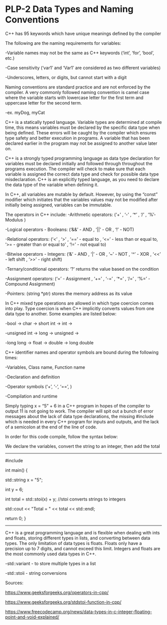 # PLP-2 Data Types and Naming Conventions

C++ has 95 keywords which have unique meanings defined by the compiler


The following are the naming requirements for variables:

-Variable names may not be the same as C++ keywords (‘int’, ‘for’, ‘bool’, etc.)

-Case sensitivity (‘var1’ and ‘Var1’ are considered as two different variables)

-Underscores, letters, or digits, but cannot start with a digit

Naming conventions are standard practice and are not enforced by the compiler. A very commonly followed naming convention is camel case where the variable starts with lowercase letter for the first term and uppercase letter for the second term. 

-ex. myDog, myCat


C++ is a statically typed language. Variable types are determined at compile time, this means variables must be declared by the specific data type when being defined. These errors will be caught by the compiler which ensures type safety and better execution in programs. A variable that has been declared earlier in the program may not be assigned to another value later on. 


C++ is a strongly typed programming language as data type declaration for variables must be declared initially and followed through throughout the programs execution. The compiler will check to make sure that each variable is assigned the correct data type and check for possible data type misdeclaration. C++ is an explicitly typed language, as you need to declare the data type of the variable when defining it.


In C++, all variables are mutable by default. However, by using the “const” modifier which initiates that the variables values may not be modified after initially being assigned, variables can be immutable. 


The operators in C++ include:
-Arithmetic operators: (‘+’ , ‘-’ , ‘*’ , ‘/’ , ‘%’- Modulus )

-Logical operators - Booleans:  (‘&&’ - AND , ‘||’ - OR , ‘!’ - NOT)

-Relational operators:  (‘<’ , ‘>’ , ‘==’ - equal to , ‘<=’ - less than or equal to, ‘>= - greater than or equal to’ , ‘!=’ - not equal to)

-Bitwise operators - Integers: (‘&’ - AND , ‘|’ - OR , ‘~’ - NOT , ‘^’ - XOR , ‘<<’ - left shift , ‘>>’ - right shift)

-Ternary/conditional operators: ‘?’ returns the value based on the condition

-Assignment operators: (‘=’ - Assignment , ‘+=’ , ‘-=’ , ‘*=’ , ‘/=’ , ‘%=’ - Compound Assignment)

-Pointers: (string *ptr) stores the memory address as its value


In C++ mixed type operations are allowed in which type coercion comes into play. Type coercion is when C++ implicitly converts values from one data type to another. Some examples are listed below:

-bool -> char -> short int -> int -> 

-unsigned int -> long -> unsigned -> 

-long long -> float -> double -> long double


C++ identifier names and operator symbols are bound during the following times:

-Variables, Class name, Function name 

-Declaration and definition

-Operator symbols (‘+’, ‘-’, ‘==’, )

-Compilation and runtime 


Simply typing x = “5” + 6 in a C++ program in hopes of the compiler to output 11 is not going to work. The compiler will spit out a bunch of error messages about the lack of data type declarations, the missing #include <iostream> which is needed in every C++ program for inputs and outputs, and the lack of a semicolon at the end of the line of code. 


In order for this code compile, follow the syntax below:

We declare the variables, convert the string to an integer, then add the total

*************

#include <iostream>

int main() {

std::string x = "5";

int y = 6;

int total = std::stoi(x) + y; //stoi converts strings to integers

std::cout << "Total = " << total << std::endl;


return 0;
}

*************


C++ is a great programming language and is flexible when dealing with ints and floats, storing different types in lists, and converting between data types. The only limitation of data types is floats. Floats only have a precision up to 7 digits, and cannot exceed this limit. Integers and floats are the most commonly used data types in C++.

-std::variant - to store multiple types in a list

-std::stoii - string conversions


Sources:

https://www.geeksforgeeks.org/operators-in-cpp/

https://www.geeksforgeeks.org/stdstoi-function-in-cpp/

https://www.freecodecamp.org/news/data-types-in-c-integer-floating-point-and-void-explained/
